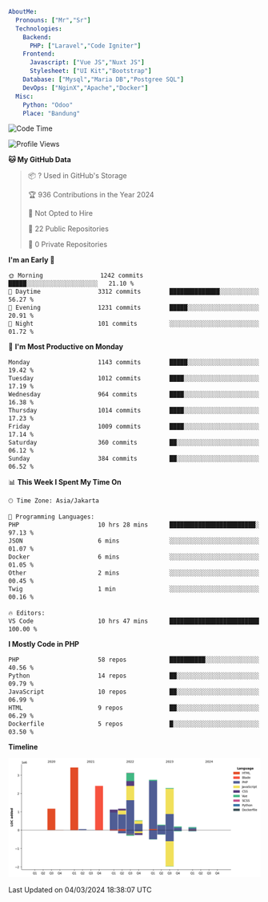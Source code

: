 ```yaml
AboutMe:
  Pronouns: ["Mr","Sr"]
  Technologies:
    Backend:
      PHP: ["Laravel","Code Igniter"]
    Frontend:
      Javascript: ["Vue JS","Nuxt JS"]
      Stylesheet: ["UI Kit","Bootstrap"]
    Database: ["Mysql","Maria DB","Postgree SQL"]
    DevOps: ["NginX","Apache","Docker"]
  Misc:
    Python: "Odoo"
    Place: "Bandung"
```

<!--START_SECTION:waka-->
![Code Time](http://img.shields.io/badge/Code%20Time-1%2C286%20hrs%2057%20mins-blue)

![Profile Views](http://img.shields.io/badge/Profile%20Views-1-blue)

**🐱 My GitHub Data** 

> 📦 ? Used in GitHub's Storage 
 > 
> 🏆 936 Contributions in the Year 2024
 > 
> 🚫 Not Opted to Hire
 > 
> 📜 22 Public Repositories 
 > 
> 🔑 0 Private Repositories 
 > 
**I'm an Early 🐤** 

```text
🌞 Morning                1242 commits        █████░░░░░░░░░░░░░░░░░░░░   21.10 % 
🌆 Daytime                3312 commits        ██████████████░░░░░░░░░░░   56.27 % 
🌃 Evening                1231 commits        █████░░░░░░░░░░░░░░░░░░░░   20.91 % 
🌙 Night                  101 commits         ░░░░░░░░░░░░░░░░░░░░░░░░░   01.72 % 
```
📅 **I'm Most Productive on Monday** 

```text
Monday                   1143 commits        █████░░░░░░░░░░░░░░░░░░░░   19.42 % 
Tuesday                  1012 commits        ████░░░░░░░░░░░░░░░░░░░░░   17.19 % 
Wednesday                964 commits         ████░░░░░░░░░░░░░░░░░░░░░   16.38 % 
Thursday                 1014 commits        ████░░░░░░░░░░░░░░░░░░░░░   17.23 % 
Friday                   1009 commits        ████░░░░░░░░░░░░░░░░░░░░░   17.14 % 
Saturday                 360 commits         ██░░░░░░░░░░░░░░░░░░░░░░░   06.12 % 
Sunday                   384 commits         ██░░░░░░░░░░░░░░░░░░░░░░░   06.52 % 
```


📊 **This Week I Spent My Time On** 

```text
🕑︎ Time Zone: Asia/Jakarta

💬 Programming Languages: 
PHP                      10 hrs 28 mins      ████████████████████████░   97.13 % 
JSON                     6 mins              ░░░░░░░░░░░░░░░░░░░░░░░░░   01.07 % 
Docker                   6 mins              ░░░░░░░░░░░░░░░░░░░░░░░░░   01.05 % 
Other                    2 mins              ░░░░░░░░░░░░░░░░░░░░░░░░░   00.45 % 
Twig                     1 min               ░░░░░░░░░░░░░░░░░░░░░░░░░   00.16 % 

🔥 Editors: 
VS Code                  10 hrs 47 mins      █████████████████████████   100.00 % 
```

**I Mostly Code in PHP** 

```text
PHP                      58 repos            ██████████░░░░░░░░░░░░░░░   40.56 % 
Python                   14 repos            ██░░░░░░░░░░░░░░░░░░░░░░░   09.79 % 
JavaScript               10 repos            ██░░░░░░░░░░░░░░░░░░░░░░░   06.99 % 
HTML                     9 repos             ██░░░░░░░░░░░░░░░░░░░░░░░   06.29 % 
Dockerfile               5 repos             █░░░░░░░░░░░░░░░░░░░░░░░░   03.50 % 
```



**Timeline**

![Lines of Code chart](https://raw.githubusercontent.com/vheins/vheins/main/assets/bar_graph.png)


 Last Updated on 04/03/2024 18:38:07 UTC
<!--END_SECTION:waka-->
